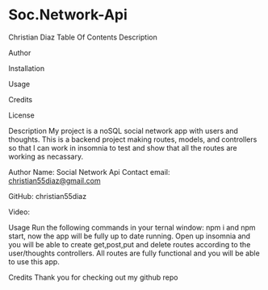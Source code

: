 # Soc.Network-Api
Christian Diaz
Table Of Contents
Description

Author

Installation

Usage

Credits

License

Description
My project is a noSQL social network app with users and thoughts. This is a backend project making routes, models, and controllers so that I can work in insomnia to test and show that all the routes are working as necassary. 

Author
Name: Social Network Api
Contact email: christian55diaz@gmail.com

GitHub: christian55diaz

Video: 

Usage
Run the following commands in your ternal window: npm i and npm start, now the app will be fully up to date running. Open up insomnia and you will be able to create get,post,put and delete routes according to the user/thoughts controllers. All routes are fully functional and you will be able to use this app.

Credits
Thank you for checking out my github repo
